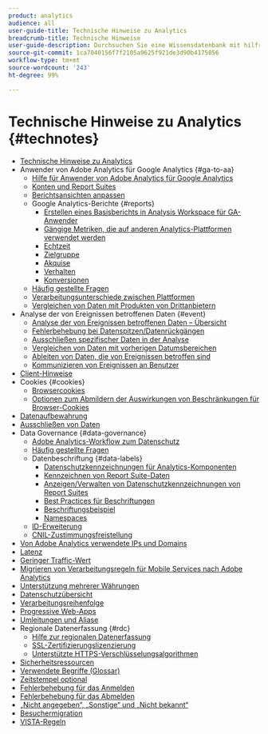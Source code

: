```yaml
---
product: analytics
audience: all
user-guide-title: Technische Hinweise zu Analytics
breadcrumb-title: Technische Hinweise
user-guide-description: Durchsuchen Sie eine Wissensdatenbank mit hilfreichen Artikeln, die nicht zu einem bestimmten Analytics-Tool oder einer Komponente gehören.
source-git-commit: 1ca7040156f7f2105a9625f921de3d90b4175056
workflow-type: tm+mt
source-wordcount: '243'
ht-degree: 99%

---
```



# Technische Hinweise zu Analytics {#technotes}

+ [Technische Hinweise zu Analytics](home.md)
+ Anwender von Adobe Analytics für Google Analytics {#ga-to-aa}
   + [Hilfe für Anwender von Adobe Analytics für Google Analytics](ga-to-aa/home.md)
   + [Konten und Report Suites](ga-to-aa/accounts.md)
   + [Berichtsansichten anpassen](ga-to-aa/customization.md)
   + Google Analytics-Berichte {#reports}
      + [Erstellen eines Basisberichts in Analysis Workspace für GA-Anwender](ga-to-aa/reports/create-report.md)
      + [Gängige Metriken, die auf anderen Analytics-Plattformen verwendet werden](ga-to-aa/reports/common-metrics.md)
      + [Echtzeit](ga-to-aa/reports/realtime-reports.md)
      + [Zielgruppe](ga-to-aa/reports/audience-reports.md)
      + [Akquise](ga-to-aa/reports/acquisition-reports.md)
      + [Verhalten](ga-to-aa/reports/behavior-reports.md)
      + [Konversionen](ga-to-aa/reports/conversions-reports.md)
   + [Häufig gestellte Fragen](ga-to-aa/faq.md)
   + [Verarbeitungsunterschiede zwischen Plattformen](ga-to-aa/processing-differences.md)
   + [Vergleichen von Daten mit Produkten von Drittanbietern](ga-to-aa/compare-data.md)
+ Analyse der von Ereignissen betroffenen Daten {#event}
   + [Analyse der von Ereignissen betroffenen Daten – Übersicht](event/overview.md)
   + [Fehlerbehebung bei Datenspitzen/Datenrückgängen](event/spikes-drops.md)
   + [Ausschließen spezifischer Daten in der Analyse](event/segments.md)
   + [Vergleichen von Daten mit vorherigen Datumsbereichen](event/compare-dates.md)
   + [Ableiten von Daten, die von Ereignissen betroffen sind](event/calcmetrics.md)
   + [Kommunizieren von Ereignissen an Benutzer](event/communicate.md)
+ [Client-Hinweise](client-hints.md)
+ Cookies {#cookies}
   + [Browsercookies](cookies/cookies.md)
   + [Optionen zum Abmildern der Auswirkungen von Beschränkungen für Browser-Cookies](cookies/cookieless.md)
+ [Datenaufbewahrung](data-retention.md)
+ [Ausschließen von Daten](exclude-data.md)
+ Data Governance {#data-governance}
   + [Adobe Analytics-Workflow zum Datenschutz](c-data-governance/an-gdpr-workflow.md)
   + [Häufig gestellte Fragen](c-data-governance/gdpr-faq.md)
   + Datenbeschriftung {#data-labels}
      + [Datenschutzkennzeichnungen für Analytics-Komponenten](c-data-governance/data-labeling/gdpr-labels.md)
      + [Kennzeichnen von Report Suite-Daten](c-data-governance/data-labeling/gdpr-setup-reportsuite.md)
      + [Anzeigen/Verwalten von Datenschutzkennzeichnungen von Report Suites](c-data-governance/data-labeling/gdpr-view-settings.md)
      + [Best Practices für Beschriftungen](c-data-governance/data-labeling/gdpr-analytics-ids.md)
      + [Beschriftungsbeispiel](c-data-governance/data-labeling/gdpr-labeling-example.md)
      + [Namespaces](c-data-governance/data-labeling/gdpr-namespaces.md)
   + [ID-Erweiterung](c-data-governance/gdpr-id-expansion.md)
   + [CNIL-Zustimmungsfreistellung](c-data-governance/cnil-consent-exemption.md)
+ [Von Adobe Analytics verwendete IPs und Domains](ip-addresses.md)
+ [Latenz](latency.md)
+ [Geringer Traffic-Wert](low-traffic.md)
+ [Migrieren von Verarbeitungsregeln für Mobile Services nach Adobe Analytics](migrate-mobile.md)
+ [Unterstützung mehrerer Währungen](multicurrency.md)
+ [Datenschutzübersicht](privacy-overview.md)
+ [Verarbeitungsreihenfolge](processing-order.md)
+ [Progressive Web-Apps](pwa.md)
+ [Umleitungen und Aliase](redirects.md)
+ Regionale Datenerfassung {#rdc}
   + [Hilfe zur regionalen Datenerfassung](rdc/regional-data-collection.md)
   + [SSL-Zertifizierungslizenzierung](rdc/ssl-cert-licensing.md)
   + [Unterstützte HTTPS-Verschlüsselungsalgorithmen](rdc/encryption-algos.md)
+ [Sicherheitsressourcen](security.md)
+ [Verwendete Begriffe (Glossar)](terms.md)
+ [Zeitstempel optional](timestamps-optional.md)
+ [Fehlerbehebung für das Anmelden](troubleshoot-login.md)
+ [Fehlerbehebung für das Abmelden](troubleshoot-sessions.md)
+ [„Nicht angegeben“, „Sonstige“ und „Nicht bekannt“](unspecified.md)
+ [Besuchermigration](visitor-migration.md)
+ [VISTA-Regeln](vista.md)
